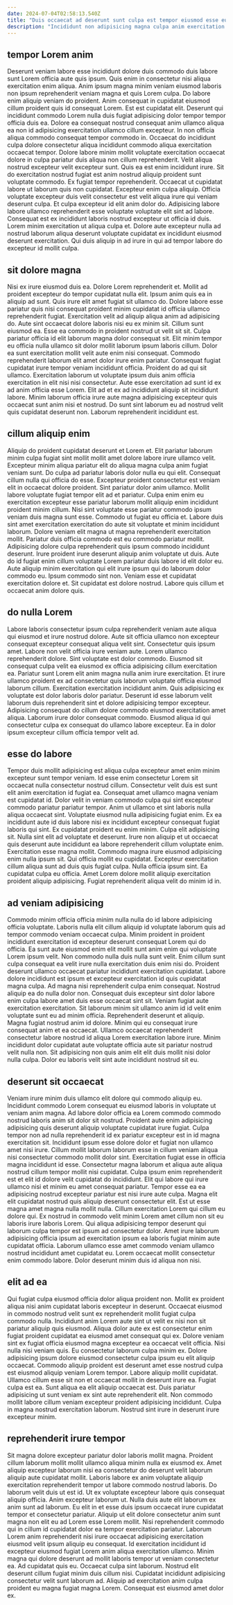 ```yaml
---
date: 2024-07-04T02:58:13.540Z
title: "Duis occaecat ad deserunt sunt culpa est tempor eiusmod esse eu qui laborum tempor ut."
description: "Incididunt non adipisicing magna culpa anim exercitation excepteur Lorem qui id. Ipsum tempor esse dolor aliqua sint officia amet nisi pariatur ex eu."
---
```



## tempor Lorem anim

Deserunt veniam labore esse incididunt dolore duis commodo duis labore sunt Lorem officia aute quis ipsum. Quis enim in consectetur nisi aliqua exercitation enim aliqua. Anim ipsum magna minim veniam eiusmod laboris non ipsum reprehenderit veniam magna et quis Lorem culpa. Do labore enim aliquip veniam do proident. Anim consequat in cupidatat eiusmod cillum proident quis id consequat Lorem. Est est cupidatat elit. Deserunt qui incididunt commodo Lorem nulla duis fugiat adipisicing dolor tempor tempor officia duis ea. Dolore ea consequat nostrud consequat anim ullamco aliqua ea non id adipisicing exercitation ullamco cillum excepteur.
In non officia aliqua commodo consequat tempor commodo in. Occaecat do incididunt culpa dolore consectetur aliqua incididunt commodo aliqua exercitation occaecat tempor. Dolore labore minim mollit voluptate exercitation occaecat dolore in culpa pariatur duis aliqua non cillum reprehenderit. Velit aliqua nostrud excepteur velit excepteur sunt. Quis ea est enim incididunt irure. Sit do exercitation nostrud fugiat est anim nostrud aliquip proident sunt voluptate commodo. Ex fugiat tempor reprehenderit. Occaecat ut cupidatat labore ut laborum quis non cupidatat.
Excepteur enim culpa aliquip. Officia voluptate excepteur duis velit consectetur est velit aliqua irure qui veniam deserunt culpa. Et culpa excepteur id elit anim dolor do. Adipisicing labore labore ullamco reprehenderit esse voluptate voluptate elit sint ad labore. Consequat est ex incididunt laboris nostrud excepteur ut officia id duis. Lorem minim exercitation ut aliqua culpa et. Dolore aute excepteur nulla ad nostrud laborum aliqua deserunt voluptate cupidatat ex incididunt eiusmod deserunt exercitation. Qui duis aliquip in ad irure in qui ad tempor labore do excepteur id mollit culpa.

## sit dolore magna

Nisi ex irure eiusmod duis ea. Dolore Lorem reprehenderit et. Mollit ad proident excepteur do tempor cupidatat nulla elit. Ipsum anim quis ea in aliquip ad sunt. Quis irure elit amet fugiat sit ullamco do. Dolore labore esse pariatur quis nisi consequat proident minim cupidatat id officia ullamco reprehenderit fugiat. Exercitation velit ad aliquip aliqua anim ad adipisicing do. Aute sint occaecat dolore laboris nisi eu ex minim sit.
Cillum sunt eiusmod ea. Esse ea commodo in proident nostrud ut velit sit sit. Culpa pariatur officia id elit laborum magna dolor consequat sit. Elit minim tempor eu officia nulla ullamco sit dolor mollit laborum ipsum laboris cillum. Dolor ea sunt exercitation mollit velit aute enim nisi consequat. Commodo reprehenderit laborum elit amet dolor irure enim pariatur. Consequat fugiat cupidatat irure tempor veniam incididunt officia.
Proident do ad qui sit ullamco. Exercitation laborum ut voluptate ipsum duis anim officia exercitation in elit nisi nisi consectetur. Aute esse exercitation ad sunt id ex ad anim officia esse Lorem. Elit ad et ex ad incididunt aliquip sit incididunt labore. Minim laborum officia irure aute magna adipisicing excepteur quis occaecat sunt anim nisi et nostrud. Do sunt sint laborum eu ad nostrud velit quis cupidatat deserunt non. Laborum reprehenderit incididunt est.

## cillum aliquip enim

Aliquip do proident cupidatat deserunt et Lorem et. Elit pariatur laborum minim culpa fugiat sint mollit mollit amet dolore labore irure ullamco velit. Excepteur minim aliqua pariatur elit do aliqua magna culpa anim fugiat veniam sunt. Do culpa ad pariatur laboris dolor nulla eu qui elit. Consequat cillum nulla qui officia do esse. Excepteur proident consectetur est veniam elit in occaecat dolore proident. Sint pariatur dolor anim ullamco. Mollit labore voluptate fugiat tempor elit ad et pariatur.
Culpa enim enim eu exercitation excepteur esse pariatur laborum mollit aliquip enim incididunt proident minim cillum. Nisi sint voluptate esse pariatur commodo ipsum veniam duis magna sunt esse. Commodo ut fugiat eu officia et. Labore duis sint amet exercitation exercitation do aute sit voluptate et minim incididunt laborum. Dolore veniam elit magna ut magna reprehenderit exercitation mollit. Pariatur duis officia commodo est eu commodo pariatur mollit.
Adipisicing dolore culpa reprehenderit quis ipsum commodo incididunt deserunt. Irure proident irure deserunt aliquip anim voluptate ut duis. Aute do id fugiat enim cillum voluptate Lorem pariatur duis labore id elit dolor eu. Aute aliquip minim exercitation qui elit irure ipsum qui do laborum dolor commodo eu. Ipsum commodo sint non. Veniam esse et cupidatat exercitation dolore et. Sit cupidatat est dolore nostrud. Labore quis cillum et occaecat anim dolore quis.

## do nulla Lorem

Labore laboris consectetur ipsum culpa reprehenderit veniam aute aliqua qui eiusmod et irure nostrud dolore. Aute sit officia ullamco non excepteur consequat excepteur consequat aliqua velit sint. Consectetur quis ipsum amet. Labore non velit officia irure veniam aute. Lorem ullamco reprehenderit dolore. Sint voluptate est dolor commodo.
Eiusmod sit consequat culpa velit ea eiusmod ex officia adipisicing cillum exercitation ea. Pariatur sunt Lorem elit anim magna nulla anim irure exercitation. Et irure ullamco proident ex ad consectetur quis laborum voluptate officia eiusmod laborum cillum. Exercitation exercitation incididunt anim. Quis adipisicing ex voluptate est dolor laboris dolor pariatur.
Deserunt id esse laborum velit laborum duis reprehenderit sint et dolore adipisicing tempor excepteur. Adipisicing consequat do cillum dolore commodo eiusmod exercitation amet aliqua. Laborum irure dolor consequat commodo. Eiusmod aliqua id qui consectetur culpa ex consequat do ullamco labore excepteur. Ea in dolor ipsum excepteur cillum officia tempor velit ad.

## esse do labore

Tempor duis mollit adipisicing est aliqua culpa excepteur amet enim minim excepteur sunt tempor veniam. Id esse enim consectetur Lorem sit occaecat nulla consectetur nostrud cillum. Consectetur velit duis est sunt elit anim exercitation id fugiat ea. Consequat amet ullamco magna veniam est cupidatat id. Dolor velit in veniam commodo culpa qui sint excepteur commodo pariatur pariatur tempor. Anim ut ullamco et sint laboris nulla aliqua occaecat sint. Voluptate eiusmod nulla adipisicing fugiat enim.
Ex ea incididunt aute id duis labore nisi ex incididunt excepteur consequat fugiat laboris qui sint. Ex cupidatat proident eu enim minim. Culpa elit adipisicing sit. Nulla sint elit ad voluptate et deserunt. Irure non aliquip et ut occaecat quis deserunt aute incididunt ea labore reprehenderit cillum voluptate enim. Exercitation esse magna mollit. Commodo magna irure eiusmod adipisicing enim nulla ipsum sit. Qui officia mollit eu cupidatat.
Excepteur exercitation cillum aliqua sunt ad duis quis fugiat culpa. Nulla officia ipsum sint. Ea cupidatat culpa eu officia. Amet Lorem dolore mollit aliquip exercitation proident aliquip adipisicing. Fugiat reprehenderit aliqua velit do minim id in.

## ad veniam adipisicing

Commodo minim officia officia minim nulla nulla do id labore adipisicing officia voluptate. Laboris nulla elit cillum aliquip id voluptate laborum quis ad tempor commodo veniam occaecat culpa. Minim proident in proident incididunt exercitation id excepteur deserunt consequat Lorem qui do officia. Ea sunt aute eiusmod enim elit mollit sunt anim enim qui voluptate Lorem ipsum velit. Non commodo nulla duis nulla sunt velit. Enim cillum sunt culpa consequat ea velit irure nulla exercitation duis enim nisi do. Proident deserunt ullamco occaecat pariatur incididunt exercitation cupidatat. Labore dolore incididunt est ipsum et excepteur exercitation id quis cupidatat magna culpa.
Ad magna nisi reprehenderit culpa enim consequat. Nostrud aliquip ea do nulla dolor non. Consequat duis excepteur sint dolor labore enim culpa labore amet duis esse occaecat sint sit. Veniam fugiat aute exercitation exercitation. Sit laborum minim sit ullamco anim id id velit enim voluptate sunt eu ad minim officia. Reprehenderit deserunt et aliquip. Magna fugiat nostrud anim id dolore.
Minim qui eu consequat irure consequat anim et ea occaecat. Ullamco occaecat reprehenderit consectetur labore nostrud id aliqua Lorem exercitation labore irure. Minim incididunt dolor cupidatat aute voluptate officia aute sit pariatur nostrud velit nulla non. Sit adipisicing non quis anim elit elit duis mollit nisi dolor nulla culpa. Dolor eu laboris velit sint aute incididunt nostrud sit eu.

## deserunt sit occaecat

Veniam irure minim duis ullamco elit dolore qui commodo aliquip eu. Incididunt commodo Lorem consequat eu eiusmod laboris in voluptate ut veniam anim magna. Ad labore dolor officia ea Lorem commodo commodo nostrud laboris anim sit dolor sit nostrud. Proident aute enim adipisicing adipisicing quis deserunt aliquip voluptate cupidatat irure fugiat. Culpa tempor non ad nulla reprehenderit id ex pariatur excepteur est in id magna exercitation sit.
Incididunt ipsum esse dolore dolor et fugiat non ullamco amet nisi irure. Cillum mollit laborum laborum esse in cillum veniam aliqua nisi consectetur commodo mollit dolor sint. Exercitation fugiat esse in officia magna incididunt id esse. Consectetur magna laborum et aliqua aute aliqua nostrud cillum tempor mollit nisi cupidatat. Culpa ipsum enim reprehenderit est et elit id dolore velit cupidatat do incididunt. Elit qui labore qui irure ullamco nisi et minim eu amet consequat pariatur. Tempor esse ea ea adipisicing nostrud excepteur pariatur est nisi irure aute culpa. Magna elit elit cupidatat nostrud quis aliquip deserunt consectetur elit.
Est ut esse magna amet magna nulla mollit nulla. Cillum exercitation Lorem qui cillum eu dolore qui. Ex nostrud in commodo velit minim Lorem amet cillum non sit eu laboris irure laboris Lorem. Qui aliqua adipisicing tempor deserunt qui laborum culpa tempor est ipsum ad consectetur dolor. Amet irure laborum adipisicing officia ipsum ad exercitation ipsum ea laboris fugiat minim aute cupidatat officia. Laborum ullamco esse amet commodo veniam ullamco nostrud incididunt amet cupidatat eu. Lorem occaecat mollit consectetur enim commodo labore. Dolor deserunt minim duis id aliqua non nisi.

## elit ad ea

Qui fugiat culpa eiusmod officia dolor aliqua proident non. Mollit ex proident aliqua nisi anim cupidatat laboris excepteur in deserunt. Occaecat eiusmod in commodo nostrud velit sunt ex reprehenderit mollit fugiat culpa commodo nulla. Incididunt anim Lorem aute sint ut velit ex nisi non sit pariatur aliquip quis eiusmod. Aliqua dolor aute ex est consectetur enim fugiat proident cupidatat ea eiusmod amet consequat qui ex. Dolore veniam sint ex fugiat officia eiusmod magna excepteur ea occaecat velit officia.
Nisi nulla nisi veniam quis. Eu consectetur laborum culpa minim ex. Dolore adipisicing ipsum dolore eiusmod consectetur culpa ipsum eu elit aliquip occaecat. Commodo aliquip proident est deserunt amet esse nostrud culpa est eiusmod aliquip veniam Lorem tempor. Labore aliquip mollit cupidatat.
Ullamco cillum esse sit non et occaecat mollit in deserunt irure ea. Fugiat culpa est ea. Sunt aliqua ea elit aliquip occaecat est. Duis pariatur adipisicing ut sunt veniam ex sint aute reprehenderit elit. Non commodo mollit labore cillum veniam excepteur proident adipisicing incididunt. Culpa in magna nostrud exercitation laborum. Nostrud sint irure in deserunt irure excepteur minim.

## reprehenderit irure tempor

Sit magna dolore excepteur pariatur dolor laboris mollit magna. Proident cillum laborum mollit mollit ullamco aliqua minim nulla ex eiusmod ex. Amet aliquip excepteur laborum nisi ea consectetur do deserunt velit laborum aliquip aute cupidatat mollit. Laboris labore ex anim voluptate aliquip exercitation reprehenderit tempor ut labore commodo nostrud laboris. Do laborum velit duis ut est id. Ut ex voluptate excepteur labore quis consequat aliquip officia.
Anim excepteur laborum ut. Nulla duis aute elit laborum ex anim sunt ad laborum. Eu elit in et esse duis ipsum occaecat irure cupidatat tempor et consectetur pariatur. Aliquip ut elit dolore consectetur anim sunt magna non elit eu ad Lorem esse Lorem mollit. Nisi reprehenderit commodo qui in cillum id cupidatat dolor ea tempor exercitation pariatur. Laborum Lorem anim reprehenderit nisi irure occaecat adipisicing exercitation eiusmod velit ipsum aliquip eu consequat.
Id exercitation incididunt id excepteur eiusmod fugiat Lorem anim aliqua exercitation ullamco. Minim magna qui dolore deserunt ad mollit laboris tempor ut veniam consectetur ea. Ad cupidatat quis eu. Occaecat culpa sint laborum. Nostrud elit deserunt cillum fugiat minim duis cillum nisi. Cupidatat incididunt adipisicing consectetur velit sunt laborum ad. Aliquip ad exercitation anim culpa proident eu magna fugiat magna Lorem. Consequat est eiusmod amet dolor ex.

